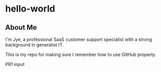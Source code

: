 # hello-world
## About Me

I'm Jye, a professional SaaS customer support specialist with a strong background in generalist IT.

This is my repo for making sure I remember how to use GitHub properly.

PR1 input
